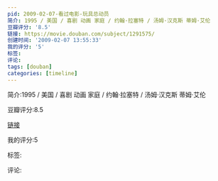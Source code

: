 ```yaml
---
pid: 2009-02-07-看过电影-玩具总动员
简介: 1995 / 美国 / 喜剧 动画 家庭 / 约翰·拉塞特 / 汤姆·汉克斯 蒂姆·艾伦
豆瓣评分: '8.5'
链接: https://movie.douban.com/subject/1291575/
创建时间: '2009-02-07 13:55:33'
我的评分: '5'
标签:
评论:
tags: [douban]
categories: [timeline]
---
```

简介:1995 / 美国 / 喜剧 动画 家庭 / 约翰·拉塞特 / 汤姆·汉克斯 蒂姆·艾伦

豆瓣评分:8.5

[链接](https://movie.douban.com/subject/1291575/)

我的评分:5

标签:

评论:

